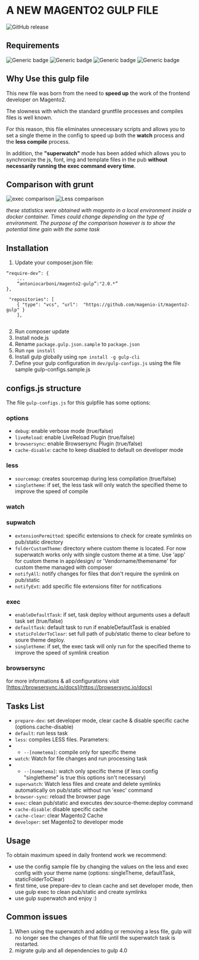 # A NEW MAGENTO2 GULP FILE
![GitHub release](https://img.shields.io/github/release/magenio-it/magento2-gulp.svg?label=Magento2%20Gulp)

## Requirements 

![Generic badge](https://img.shields.io/badge/Magento-2-red)
![Generic badge](https://img.shields.io/badge/Magento%20composer%20installer-*-yellow)
![Generic badge](https://img.shields.io/badge/Node.js-^10.0-green)
![Generic badge](https://img.shields.io/badge/npm-^6.0-red)

## Why Use this gulp file 
This new file was born from the need to **speed up** the work of the frontend developer on Magento2.

The slowness with which the standard gruntfile processes and compiles files is well known.

For this reason, this file eliminates unnecessary scripts and allows you to set a single theme in the config to speed up both the **watch** process and the **less compile** process.

In addition, the **"superwatch"** mode has been added which allows you to synchronize the js, font, img and template files in the pub **without necessarily running the exec command every time**.


## Comparison with grunt
![exec comparison](https://www.magenio.com/content/uploads/gulpm2/exec.png)
![Less comparison](https://www.magenio.com/content/uploads/gulpm2/less.png)

*these statistics were obtained with magento in a local environment inside a docker container. Times could change depending on the type of environment. The purpose of the comparison however is to show the potential time gain with the same task*

## Installation
1. Update your composer.json file:
```
“require-dev”: {
	...
	“antoniocarboni/magento2-gulp”:"2.0.*”
},

 "repositories": [
    { "type": "vcs", "url":  "https://github.com/magenio-it/magento2-gulp" }
    ],
    
```
2. Run composer update
3. Install node.js
4. Rename `package.gulp.json.sample` to `package.json`
5. Run `npm install`
6. Install gulp globally using `npm install -g gulp-cli`
7. Define your gulp configuration in `dev/gulp-configs.js` using the file sample gulp-configs.sample.js

## configs.js structure
The file `gulp-configs.js` for this gulpfile has some options:

### options
- `debug`: enable verbose mode (true/false)
- `liveReload`: enable LiveReload Plugin (true/false)
- `browsersync`: enable Browsersync Plugin (true/false)
- `cache-disable`: cache to keep disabled to default on developer mode
### less
- `sourcemap`: creates sourcemap during less compilation (true/false)
- `singletheme`: if set, the less task will only watch the specified theme to improve the speed of compile

### watch
### supwatch
- `extensionPermitted`:  specific extensions to check for create symlinks on pub/static directory
- `folderCustomTheme`: directory where custom theme is located.  For now superwatch works only with single custom theme at a time. Use 'app' for custom theme in app/design/ or 'Vendorname/themename' for custom theme managed with composer
- `notifyAll`: notify changes for files that don't require the symlink on pub/static
- `notifyExt`: add specific file extensions filter for notifications
### exec
- `enableDefaultTask`: if set, task deploy without arguments uses a default task set (true/false)
- `defaultTask`:  default task to run if enableDefaultTask is enabled
- `staticFolderToClear`: set full path of pub/static theme to clear before to soure theme deploy.
- `singletheme`: if set, the exec task will only run for the specified theme to improve the speed of symlink creation

### browsersync
for more informations & all configurations visit [https://browsersync.io/docs](https://browsersync.io/docs) 

## Tasks List 
- `prepare-dev`: set developer mode, clear cache & disable specific cache (options.cache-disable)
- `default`: run less task
- `less`: compiles LESS files. Parameters:
- - `--[nometema]`: compile only for specific theme
- `watch`: Watch for file changes and run processing task
- - `--[nometema]`: watch only specific theme (if less config "singletheme" is true this options isn't necessary)
- `superwatch`: Watch less files and create and delete symlinks automatically on pub/static without run 'exec' command
- `browser-sync`: reload the browser page
- `exec`: clean pub/static and executes dev:source-theme:deploy command
- `cache-disable`: disable specific cache
- `cache-clear`: clear Magento2 Cache
- `developer`: set Magento2 to developer mode


## Usage
To obtain maximum speed in daily frontend work we recommend:
- use the config sample file by changing the values on the less and exec config with your theme name (options: singleTheme, defaultTask, staticFolderToClear)
- first time, use prepare-dev to clean cache and set developer mode, then  use gulp exec to clean pub/static and create symlinks
- use gulp superwatch and enjoy :)

## Common issues
1. When using the superwatch and adding or removing a less file, gulp will no longer see the changes of that file until the superwatch task is restarted.
2. migrate gulp and all dependencies to gulp 4.0 
